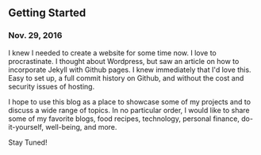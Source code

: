 ##  Getting Started
### Nov. 29, 2016

  I knew I needed to create a website for some time now.  I love to procrastinate.  I thought about Wordpress, but saw an article on how to incorporate Jekyll with Github pages.  I knew immediately that I'd love this.  Easy to set up, a full commit history on Github, and without the cost and security issues of hosting. 
  
  I hope to use this blog as a place to showcase some of my projects and to discuss a wide range of topics.  In no particular order, I would like to share some of my favorite blogs, food recipes, technology, personal finance, do-it-yourself, well-being, and more.
  
  Stay Tuned!
